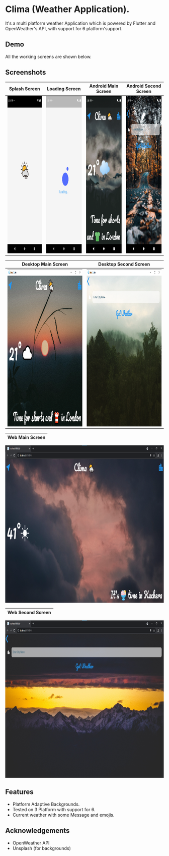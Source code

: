 
# Clima (Weather Application).

It's a multi platform weather Application which is powered by Flutter and OpenWeather's API, with support for 6 platform'support.


## Demo

All the working screens are shown below.

  
## Screenshots

Splash Screen            |  Loading Screen       | Android Main Screen   | Android Second Screen      | 
:-------------------------:|:-------------------------:|:----------------------:|:-------------------------:|
  <img src = "images/Screenshot_1623234537.png" height = 500 /> | <img src = "images/Screenshot_1623234541.png" height = 500 /> |    <img src = "images/Screenshot_1623234499.png" height = 500>| <img src = "images/Screenshot_1623234517.png" height = 500 /> | 
  
Desktop Main Screen       | Desktop Second Screen    |    
:-------------------------:|:----------------------:|
<img src = "images/Screenshot%202021-06-09%20154326.png" height = 500 /> | <img src = "images/Screenshot%202021-06-09%20154353.png" height = 500 />
  
  | Web Main Screen    |    
  |:----------------:|
  <img src = "images/Screenshot%202021-06-09%20154503.png" height = 500 />
  
  Web Second Screen    |    
  :----------------:|
  
  <img src = "images/Screenshot%202021-06-09%20154517.png" height = 500 />


## Features

- Platform Adaptive Backgrounds.
- Tested on 3 Platform with support for 6.
- Current weather with some Message and emojis.
  
## Acknowledgements

 - OpenWeather API
 - Unsplash (for backgrounds)
  
